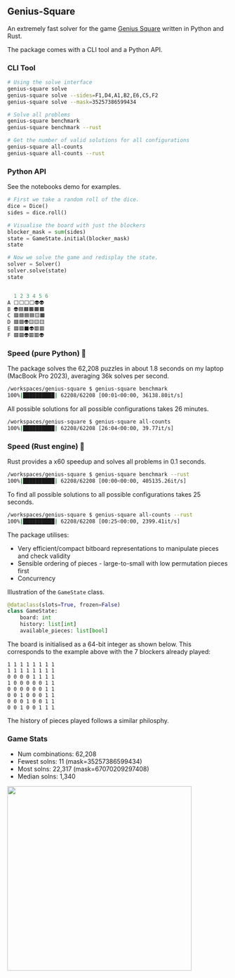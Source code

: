 ## Genius-Square
An extremely fast solver for the game [Genius Square](https://www.happypuzzle.co.uk/family-puzzles-and-games/the-genius-collection/genius-square) written in Python and Rust.

The package comes with a CLI tool and a Python API.
### CLI Tool
```bash
# Using the solve interface
genius-square solve        
genius-square solve --sides=F1,D4,A1,B2,E6,C5,F2
genius-square solve --mask=35257386599434

# Solve all problems
genius-square benchmark
genius-square benchmark --rust

# Get the number of valid solutions for all configurations
genius-square all-counts
genius-square all-counts --rust
```

### Python API
See the notebooks demo for examples.
```python
# First we take a random roll of the dice.
dice = Dice()
sides = dice.roll()

# Visualise the board with just the blockers
blocker_mask = sum(sides)
state = GameState.initial(blocker_mask)
state

# Now we solve the game and redisplay the state.
solver = Solver()
solver.solve(state)
state


  1 2 3 4 5 6
A ⬜️⬜️⬜️⬜️👽👽
B 👽🟦🟧🟧🟧🟫
C 🟪🟦🟦🟦🟨🟫
D 🟪🟪👽🟨🟨🟨
E 🟩🟩⬛️👽🟥🟥
F 🟩🟩👽🟥🟥👽
```




### Speed (pure Python) 🐍
The package solves the 62,208 puzzles in about 1.8 seconds on my laptop (MacBook Pro 2023), averaging 36k solves per second.
```bash
/workspaces/genius-square $ genius-square benchmark
100%|██████████| 62208/62208 [00:01<00:00, 36138.80it/s]
```
All possible solutions for all possible configurations takes 26 minutes.
```bash
/workspaces/genius-square $ genius-square all-counts
100%|██████████| 62208/62208 [26:04<00:00, 39.77it/s] 
```

### Speed (Rust engine) 🦀
Rust provides a x60 speedup and solves all problems in 0.1 seconds.
```bash
/workspaces/genius-square $ genius-square benchmark --rust
100%|██████████| 62208/62208 [00:00<00:00, 405135.26it/s]
```
To find all possible solutions to all possible configurations takes 25 seconds.
```bash
/workspaces/genius-square $ genius-square all-counts --rust
100%|██████████| 62208/62208 [00:25<00:00, 2399.41it/s]
```


The package utilises:
- Very efficient/compact bitboard representations to manipulate pieces and check validity
- Sensible ordering of pieces - large-to-small with low permutation pieces first
- Concurrency

Illustration of the `GameState` class.
```python
@dataclass(slots=True, frozen=False)
class GameState:
    board: int
    history: list[int]
    available_pieces: list[bool]
```

The board is initialised as a 64-bit integer as shown below. This corresponds to the example above with the 7 blockers already played:
```
1 1 1 1 1 1 1 1
1 1 1 1 1 1 1 1
0 0 0 0 1 1 1 1
1 0 0 0 0 0 1 1
0 0 0 0 0 0 1 1
0 0 1 0 0 0 1 1
0 0 0 1 0 0 1 1
0 0 1 0 0 1 1 1
```
The history of pieces played follows a similar philosphy.

### Game Stats
- Num combinations: 62,208
- Fewest solns: 11 (mask=35257386599434)
- Most solns: 22,317 (mask=67070209297408)
- Median solns: 1,340

<img src="https://raw.githubusercontent.com/CatchemAl/genius-square/blob/main/data/distribution.png" width="420">
